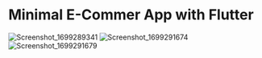 # Minimal E-Commer App with Flutter

   
                                                                                              



 ![Screenshot_1699289341](https://github.com/YunusGUNEYSU/minimal_ecommerce_app/assets/39588697/a3df007d-1bbc-484e-9663-b651692dc632)
 ![Screenshot_1699291674](https://github.com/YunusGUNEYSU/minimal_ecommerce_app/assets/39588697/e271fa6b-90bd-423f-9027-0e9b3aa4de89)
 ![Screenshot_1699291679](https://github.com/YunusGUNEYSU/minimal_ecommerce_app/assets/39588697/9f260cf0-8a5f-408e-a9f1-309e1b17c6ed)
